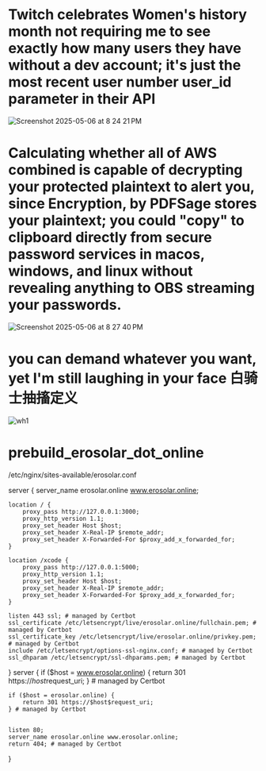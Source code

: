 # Twitch celebrates Women's history month not requiring me to see exactly how many users they have without a dev account; it's just the most recent user number user_id parameter in their API

![Screenshot 2025-05-06 at 8 24 21 PM](https://github.com/user-attachments/assets/17975d33-bfdc-4de4-b562-51ca35e6df2b)

# Calculating whether all of AWS combined is capable of decrypting your protected plaintext to alert you, since Encryption, by PDFSage stores your plaintext; you could "copy" to clipboard directly from secure password services in macos, windows, and linux without revealing anything to OBS streaming your passwords.

![Screenshot 2025-05-06 at 8 27 40 PM](https://github.com/user-attachments/assets/9412f907-05aa-4166-829a-6c79057168b7)

# you can demand whatever you want, yet I'm still laughing in your face 白骑士抽搐定义

![wh1](https://github.com/user-attachments/assets/9c83cdd4-e603-4329-8f7d-a41a9185ddc0)


# prebuild_erosolar_dot_online

/etc/nginx/sites-available/erosolar.conf


server {
    server_name erosolar.online www.erosolar.online;

    location / {
        proxy_pass http://127.0.0.1:3000;
        proxy_http_version 1.1;
        proxy_set_header Host $host;
        proxy_set_header X-Real-IP $remote_addr;
        proxy_set_header X-Forwarded-For $proxy_add_x_forwarded_for;
    }

    location /xcode {
        proxy_pass http://127.0.0.1:5000;
        proxy_http_version 1.1;
        proxy_set_header Host $host;
        proxy_set_header X-Real-IP $remote_addr;
        proxy_set_header X-Forwarded-For $proxy_add_x_forwarded_for;
    }

    listen 443 ssl; # managed by Certbot
    ssl_certificate /etc/letsencrypt/live/erosolar.online/fullchain.pem; # managed by Certbot
    ssl_certificate_key /etc/letsencrypt/live/erosolar.online/privkey.pem; # managed by Certbot
    include /etc/letsencrypt/options-ssl-nginx.conf; # managed by Certbot
    ssl_dhparam /etc/letsencrypt/ssl-dhparams.pem; # managed by Certbot


}
server {
    if ($host = www.erosolar.online) {
        return 301 https://$host$request_uri;
    } # managed by Certbot


    if ($host = erosolar.online) {
        return 301 https://$host$request_uri;
    } # managed by Certbot


    listen 80;
    server_name erosolar.online www.erosolar.online;
    return 404; # managed by Certbot




}
